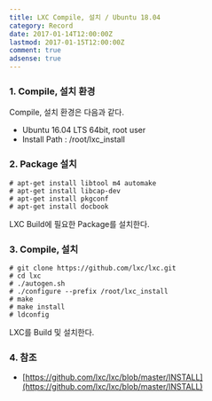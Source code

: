 ```yaml
---
title: LXC Compile, 설치 / Ubuntu 18.04
category: Record
date: 2017-01-14T12:00:00Z
lastmod: 2017-01-15T12:00:00Z
comment: true
adsense: true
---
```


### 1. Compile, 설치 환경

Compile, 설치 환경은 다음과 같다.
* Ubuntu 16.04 LTS 64bit, root user
* Install Path : /root/lxc_install

### 2. Package 설치

~~~
# apt-get install libtool m4 automake
# apt-get install libcap-dev
# apt-get install pkgconf
# apt-get install docbook
~~~

LXC Build에 필요한 Package를 설치한다.

### 3. Compile, 설치

~~~
# git clone https://github.com/lxc/lxc.git
# cd lxc
# ./autogen.sh
# ./configure --prefix /root/lxc_install
# make
# make install
# ldconfig
~~~

LXC를 Build 및 설치한다.

### 4. 참조

* [https://github.com/lxc/lxc/blob/master/INSTALL](https://github.com/lxc/lxc/blob/master/INSTALL)
